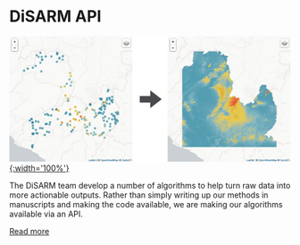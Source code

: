 # DiSARM API

[![](/img/api/prev_mapping2.jpg){:width='100%'}](/api)


The DiSARM team develop a number of algorithms to help turn raw data into more actionable outputs. Rather than simply writing up our methods in manuscripts and making the code available, we are making our algorithms available via an API.

[Read more](/api)
